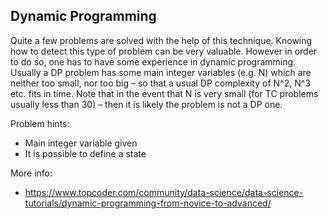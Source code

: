 ## Dynamic Programming

Quite a few problems are solved with the help of this technique. Knowing how to detect this type of problem can be very valuable. However in order to do so, one has to have some experience in dynamic programming. Usually a DP problem has some main integer variables (e.g. N) which are neither too small, nor too big – so that a usual DP complexity of N^2, N^3 etc. fits in time. Note that in the event that N is very small (for TC problems usually less than 30) – then it is likely the problem is not a DP one.

Problem hints:
- Main integer variable given
- It is possible to define a state

More info:
- https://www.topcoder.com/community/data-science/data-science-tutorials/dynamic-programming-from-novice-to-advanced/
